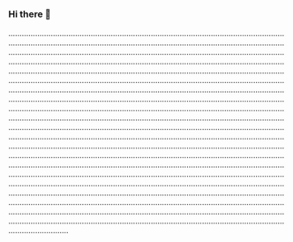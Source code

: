 ### Hi there 👋

.......................................................................................................................................................................................................................................................................................................................................................................................................................................................................................................................................................................................................................................................................................................................................................................................................................................................................................................................................................................................................................................................................................................................................................................................................................................................................................................................................................................................................................................................................................................................................................................................................................................................................................................................................................................................................................................................................................................................................................................................................................................................................................................................................................................................................................................................................................................................................................................................................................................................................................................................................................................................................................................................................................................................................